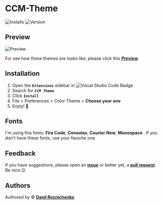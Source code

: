 # CCM-Theme

![Installs](https://img.shields.io/visual-studio-marketplace/i/CrappyCodeMaker.crappycode-theme?color=117fc8&label=Installs&logo=docusign&logoColor=white)
![Version](https://img.shields.io/visual-studio-marketplace/v/CrappyCodeMaker.crappycode-theme?color=117fc8&label=Visual%20Studio%20Marketplace&logo=wikidata&logoColor=fff)

## Preview

![Preview](https://github.com/danilrez/CCM-Theme/blob/main_theme/images/Title.png?raw=true")

For see how these themes are looks like, please click this **_[Preview](https://github.com/danilrez/CCM-Theme/blob/main_theme/images/PREVIEW/Preview.md#preview)_**.

## Installation

1. Open the **`Extensions`** sidebar in ![Visual Studio Code Badge](https://img.shields.io/badge/Visual%20Studio%20Code-007ACC?logo=visualstudiocode&logoColor=fff&style=flat)
1. Search for **`CCM Theme`**
1. Click **`Install`**
1. File > Preferences > Color Theme > **Choose your one**
1. Enjoy! 🎉

## Fonts

I'm using this fonts: **Fira Code**, **Consolas**, **Courier New**, **Monospace** .
If you don't have these fonts, use your favorite one.

## Feedback

If you have suggestions, please open an **[issue](https://github.com/danilrez/CCM-Theme/issues)** or better yet, a **[pull request](https://github.com/danilrez/CCM-Theme/pulls)**. Be nice 😉

## Authors

Authored by © **[Danil Reznichenko](https://github.com/danilrez)**

